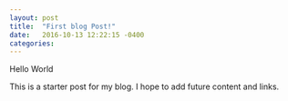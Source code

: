 ```yaml
---
layout: post
title:  "First blog Post!"
date:   2016-10-13 12:22:15 -0400
categories:
---
```

Hello World

This is a starter post for my blog. I hope to add future content and links.
